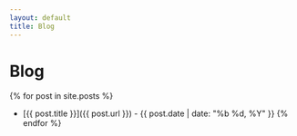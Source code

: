 ```yaml
---
layout: default
title: Blog
---
```


# Blog

{% for post in site.posts %}
  - [{{ post.title }}]({{ post.url }}) - {{ post.date | date: "%b %d, %Y" }}
{% endfor %}